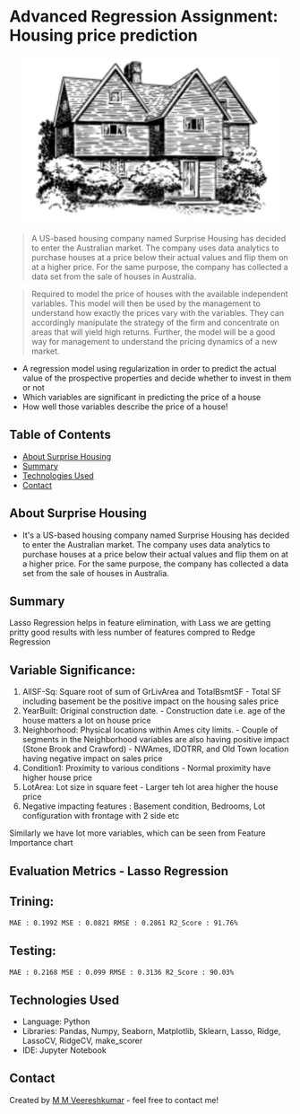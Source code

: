 # Advanced Regression Assignment: Housing price prediction
<p align="center">
  <img width="460" height="300" src="house.PNG">
</p>
  
>A US-based housing company named Surprise Housing has decided to enter the Australian market. The company uses data analytics to purchase houses at a price below their actual values and flip them on at a higher price. For the same purpose, the company has collected a data set from the sale of houses in Australia.

>Required to model the price of houses with the available independent variables. This model will then be used by the management to understand how exactly the prices vary with the variables. They can accordingly manipulate the strategy of the firm and concentrate on areas that will yield high returns. Further, the model will be a good way for management to understand the pricing dynamics of a new market.
- A regression model using regularization in order to predict the actual value of the prospective properties and decide whether to invest in them or not
- Which variables are significant in predicting the price of a house
- How well those variables describe the price of a house!


## Table of Contents
* [About Surprise Housing](#about-surprise-housing)
* [Summary](#summary)
* [Technologies Used](#technologies-used)
* [Contact](#contact)


<!-- You can include any other section that is pertinent to your problem -->

## About Surprise Housing
- It's a US-based housing company named Surprise Housing has decided to enter the Australian market. The company uses data analytics to purchase houses at a price below their actual values and flip them on at a higher price. For the same purpose, the company has collected a data set from the sale of houses in Australia.

<!-- You don't have to answer all the questions - just the ones relevant to your project. -->

## Summary
Lasso Regression helps in feature elimination, with Lass we are getting pritty good results with less number of features compred to Redge Regression

## Variable Significance:

  1. AllSF-Sq: Square root of sum of GrLivArea and TotalBsmtSF
    - Total SF including basement be the positive impact on the housing sales price 
  2. YearBuilt: Original construction date.
    - Construction date i.e. age of the house matters a lot on house price
  3. Neighborhood: Physical locations within Ames city limits.
    - Couple of segments in the Neighborhood variables are also having positive impact (Stone Brook and Crawford)
    - NWAmes, IDOTRR, and Old Town location having negative impact on sales price
  4. Condition1: Proximity to various conditions
    - Normal proximity have higher house price        
  5. LotArea: Lot size in square feet
    - Larger teh lot area higher the house price 
  6. Negative impacting features : Basement condition, Bedrooms, Lot configuration with frontage with 2 side etc

Similarly we have lot more variables, which can be seen from Feature Importance chart
## Evaluation Metrics - Lasso Regression
  ## Trining:
    MAE : 0.1992 MSE : 0.0821 RMSE : 0.2861 R2_Score : 91.76%
  ## Testing:
    MAE : 0.2168 MSE : 0.099 RMSE : 0.3136 R2_Score : 90.03%

<!-- You don't have to answer all the questions - just the ones relevant to your project. -->


## Technologies Used
- Language: Python
- Libraries: Pandas, Numpy, Seaborn, Matplotlib, Sklearn, Lasso, Ridge, LassoCV, RidgeCV, make_scorer
- IDE: Jupyter Notebook

<!-- As the libraries versions keep on changing, it is recommended to mention the version of library used in this project -->


## Contact
Created by [M M Veereshkumar](https://www.linkedin.com/in/mmveereshkumar) - feel free to contact me!


<!-- Optional -->
<!-- ## License -->
<!-- This project is open source and available under the [... License](). -->

<!-- You don't have to include all sections - just the one's relevant to your project -->
